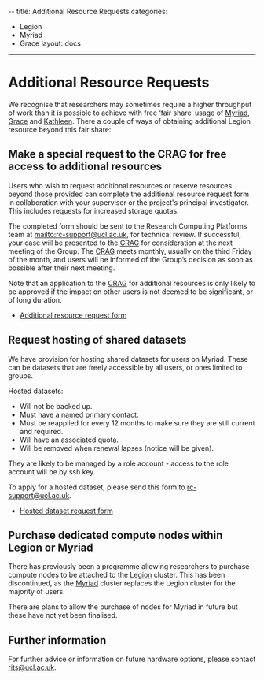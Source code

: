 --
title: Additional Resource Requests
categories:
 - Legion
 - Myriad
 - Grace
layout: docs
---
# Additional Resource Requests

We recognise that researchers may sometimes require a higher throughput
of work than it is possible to achieve with free ‘fair share’ usage of
[Myriad](Clusters/Myriad.md), [Grace](Clusters/Grace.md) and [Kathleen](Clusters/Kathleen.md). 
There a couple of ways of obtaining additional Legion resource
beyond this fair share:

## Make a special request to the CRAG for free access to additional resources

Users who wish to request additional resources or reserve resources
beyond those provided can complete the additional resource request form
in collaboration with your supervisor or the project's principal
investigator. This includes requests for increased storage quotas.

The completed form should be sent to the Research Computing Platforms
team at <mailto:rc-support@ucl.ac.uk>, for technical review. If successful,
your case will be presented to the
[CRAG](http://www.ucl.ac.uk/isd/about/governance/research-it/crag) for
consideration at the next meeting of the Group. The
[CRAG](http://www.ucl.ac.uk/isd/about/governance/research-it/crag) meets
monthly, usually on the third Friday of the month, and users will be
informed of the Group’s decision as soon as possible after their next
meeting.

Note that an application to the
[CRAG](http://www.ucl.ac.uk/isd/about/governance/research-it/crag) for
additional resources is only likely to be approved if the impact on
other users is not deemed to be significant, or of long duration.

  - [Additional resource request form](Additional_Resource_Requests/CRAG_additional_resources_request_form.rtf)

## Request hosting of shared datasets

We have provision for hosting shared datasets for users on Myriad. These
can be datasets that are freely accessible by all users, or ones limited
to groups.

Hosted datasets:

  - Will not be backed up.
  - Must have a named primary contact.
  - Must be reapplied for every 12 months to make sure they are still
    current and required.
  - Will have an associated quota.
  - Will be removed when renewal lapses (notice will be given).

They are likely to be managed by a role account - access to the role
account will be by ssh key.

To apply for a hosted dataset, please send this form to
<rc-support@ucl.ac.uk>.

  - [Hosted dataset request form](Additional_Resource_Requests/Hosted_dataset_request_form.rtf)

## Purchase dedicated compute nodes within Legion or Myriad

There has previously been a programme allowing researchers to purchase
compute nodes to be attached to the [Legion](Clusters/Legion.md) cluster. This has been
discontinued, as the [Myriad](Clusters/Myriad.md) cluster replaces the Legion cluster for
the majority of users.

There are plans to allow the purchase of nodes for Myriad in future but these have not yet been finalised.

## Further information

For further advice or information on future hardware options, please
contact <rits@ucl.ac.uk>.

